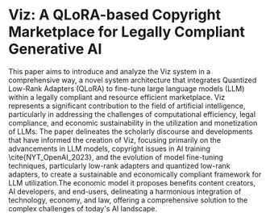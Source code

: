 # Viz: A QLoRA-based Copyright Marketplace for Legally Compliant Generative AI

This paper aims to introduce and analyze the Viz system in a comprehensive way, a novel system architecture that integrates Quantized Low-Rank Adapters (QLoRA) to fine-tune large language models (LLM) within a legally compliant and resource efficient marketplace. Viz represents a significant contribution to the field of artificial intelligence, particularly in addressing the challenges of computational efficiency, legal compliance, and economic sustainability in the utilization and monetization of LLMs. The paper delineates the scholarly discourse and developments that have informed the creation of Viz, focusing primarily on the advancements in LLM models, copyright issues in AI training \cite{NYT_OpenAI_2023}, and the evolution of model fine-tuning techniques, particularly low-rank adapters and quantized low-rank adapters, to create a sustainable and economically compliant framework for LLM utilization.The economic model it proposes benefits content creators, AI developers, and end-users, delineating a harmonious integration of technology, economy, and law, offering a comprehensive solution to the complex challenges of today's AI landscape.
